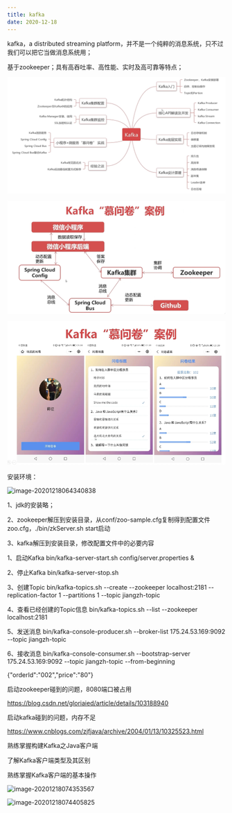 ```yaml
---
title: kafka
date: 2020-12-18
---
```


kafka，a distributed streaming platform，并不是一个纯粹的消息系统，只不过我们可以把它当做消息系统用；

基于zookeeper；具有高吞吐率、高性能、实时及高可靠等特点；



![image-20201218060932557](https://raw.githubusercontent.com/MilesGO517/images/master/20201218060933.png)

![image-20201218061018742](https://raw.githubusercontent.com/MilesGO517/images/master/20201218061019.png)



![image-20201218061159051](https://raw.githubusercontent.com/MilesGO517/images/master/20201218061200.png)



安装环境：

![image-20201218064340838](C:\Users\16417\AppData\Roaming\Typora\typora-user-images\image-20201218064340838.png)

1、jdk的安装略；

2、zookeeper解压到安装目录，从conf/zoo-sample.cfg复制得到配置文件zoo.cfg，./bin/zkServer.sh start启动

3、kafka解压到安装目录，修改配置文件中的必要内容

1、启动Kafka
bin/kafka-server-start.sh config/server.properties &

2、停止Kafka
bin/kafka-server-stop.sh

3、创建Topic
bin/kafka-topics.sh --create --zookeeper localhost:2181 --replication-factor 1 --partitions 1 --topic jiangzh-topic

4、查看已经创建的Topic信息
bin/kafka-topics.sh --list --zookeeper localhost:2181

5、发送消息
bin/kafka-console-producer.sh --broker-list 175.24.53.169:9092 --topic jiangzh-topic

6、接收消息
bin/kafka-console-consumer.sh --bootstrap-server 175.24.53.169:9092 --topic jiangzh-topic --from-beginning

{"orderId":"002","price":"80"}



启动zookeeper碰到的问题，8080端口被占用

https://blog.csdn.net/gloriaied/article/details/103188940

启动kafka碰到的问题，内存不足

https://www.cnblogs.com/zjfjava/archive/2004/01/13/10325523.html





熟练掌握构建Kafka之Java客户端

了解Kafka客户端类型及其区别

熟练掌握Kafka客户端的基本操作



![image-20201218074353567](C:\Users\16417\AppData\Roaming\Typora\typora-user-images\image-20201218074353567.png)

![image-20201218074405825](C:\Users\16417\AppData\Roaming\Typora\typora-user-images\image-20201218074405825.png)